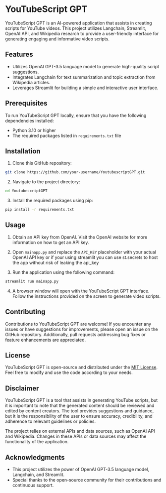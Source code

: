 # YouTubeScript GPT

YouTubeScript GPT is an AI-powered application that assists in creating scripts for YouTube videos. This project utilizes Langchain, Streamlit, OpenAI API, and Wikipedia research to provide a user-friendly interface for generating engaging and informative video scripts.

## Features

- Utilizes OpenAI GPT-3.5 language model to generate high-quality script suggestions.
- Integrates Langchain for text summarization and topic extraction from Wikipedia articles.
- Leverages Streamlit for building a simple and interactive user interface.

## Prerequisites

To run YouTubeScript GPT locally, ensure that you have the following dependencies installed:

- Python 3.10 or higher
- The required packages listed in `requirements.txt` file

## Installation

1. Clone this GitHub repository:

```bash
git clone https://github.com/your-username/YoutubescriptGPT.git
```

2. Navigate to the project directory:

```bash
cd YoutubescriptGPT
```

3. Install the required packages using pip:

```bash
pip install -r requirements.txt
```

## Usage

1. Obtain an API key from OpenAI. Visit the OpenAI website for more information on how to get an API key.

2. Open `mainapp.py` and replace the `API_KEY` placeholder with your actual OpenAI API key or if your using streamlit you can use st.secrets to host the app without risk of leaking the api_key

3. Run the application using the following command:

```bash
streamlit run mainapp.py
```

4. A browser window will open with the YouTubeScript GPT interface. Follow the instructions provided on the screen to generate video scripts.

## Contributing

Contributions to YouTubeScript GPT are welcome! If you encounter any issues or have suggestions for improvements, please open an issue on the GitHub repository. Additionally, pull requests addressing bug fixes or feature enhancements are appreciated.

## License

YouTubeScript GPT is open-source and distributed under the [MIT License](https://opensource.org/licenses/MIT). Feel free to modify and use the code according to your needs.

## Disclaimer

YouTubeScript GPT is a tool that assists in generating YouTube scripts, but it is important to note that the generated content should be reviewed and edited by content creators. The tool provides suggestions and guidance, but it is the responsibility of the user to ensure accuracy, credibility, and adherence to relevant guidelines or policies.

The project relies on external APIs and data sources, such as OpenAI API and Wikipedia. Changes in these APIs or data sources may affect the functionality of the application.

## Acknowledgments

- This project utilizes the power of OpenAI GPT-3.5 language model, Langchain, and Streamlit.
- Special thanks to the open-source community for their contributions and continuous support.
